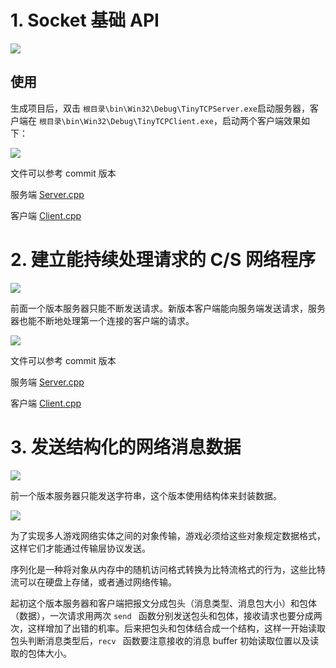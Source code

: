 # 1. Socket 基础 API

![](https://i.loli.net/2019/06/30/5d18097310d1e94392.png)

## 使用

生成项目后，双击 `根目录\bin\Win32\Debug\TinyTCPServer.exe`启动服务器，客户端在 `根目录\bin\Win32\Debug\TinyTCPClient.exe`，启动两个客户端效果如下：

![](https://i.loli.net/2019/06/30/5d180a159178922393.png)

文件可以参考 commit 版本

服务端 [Server.cpp](https://github.com/Latias94/CppGameServerFromScratch/blob/93cbb090dfd240e9cc517c84c04db900b8b0b0eb/HelloSocket/TinyTCPServer/Server.cpp)

客户端 [Client.cpp](https://github.com/Latias94/CppGameServerFromScratch/blob/93cbb090dfd240e9cc517c84c04db900b8b0b0eb/HelloSocket/TinyTCPClient/Client.cpp)

# 2. 建立能持续处理请求的 C/S 网络程序

![](https://i.loli.net/2019/06/30/5d180ac4bedfb83305.png)

前面一个版本服务器只能不断发送请求。新版本客户端能向服务端发送请求，服务器也能不断地处理第一个连接的客户端的请求。

![](https://i.loli.net/2019/06/30/5d1816ca39a6852989.png)

文件可以参考 commit 版本

服务端 [Server.cpp](https://github.com/Latias94/CppGameServerFromScratch/blob/ae6db60378f9cf52e8127cb652e0da0ee554edf0/HelloSocket/TinyTCPServer/Server.cpp)

客户端 [Client.cpp](https://github.com/Latias94/CppGameServerFromScratch/blob/ae6db60378f9cf52e8127cb652e0da0ee554edf0/HelloSocket/TinyTCPClient/Client.cpp)



# 3. 发送结构化的网络消息数据

![](C:\Users\narut\AppData\Roaming\Typora\typora-user-images\1561871313076.png)

前一个版本服务器只能发送字符串，这个版本使用结构体来封装数据。

![](https://i.loli.net/2019/07/01/5d19541bd4e9045671.png)

为了实现多人游戏网络实体之间的对象传输，游戏必须给这些对象规定数据格式，这样它们才能通过传输层协议发送。

序列化是一种将对象从内存中的随机访问格式转换为比特流格式的行为，这些比特流可以在硬盘上存储，或者通过网络传输。

起初这个版本服务器和客户端把报文分成包头（消息类型、消息包大小）和包体（数据），一次请求用两次 `send ` 函数分别发送包头和包体，接收请求也要分成两次，这样增加了出错的机率。后来把包头和包体结合成一个结构，这样一开始读取包头判断消息类型后，`recv ` 函数要注意接收的消息 buffer 初始读取位置以及读取的包体大小。